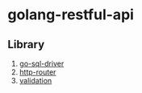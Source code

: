 # golang-restful-api

## Library

1. [go-sql-driver](https://github.com/go-sql-driver/mysql)
1. [http-router](https://github.com/julienschmidt/httprouter)
1. [validation](https://github.com/go-playground/validator)
